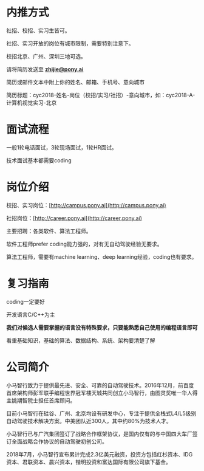# 内推方式
社招、校招、实习生皆可。

社招、实习开放的岗位有城市限制，需要特别注意下。

校招北京、广州、深圳三地可选。

请将简历发送至 **zhijie@pony.ai**

简历或邮件文本中附上你的姓名、邮箱、手机号、意向城市

简历标题：cyc2018-姓名-岗位（校招/实习/社招）-意向城市，如：cyc2018-A-计算机视觉实习-北京

# 面试流程
一般1轮电话面试，3轮现场面试，1轮HR面试。

技术面试基本都需要coding

# 岗位介绍
校招、实习岗位：[http://campus.pony.ai](http://campus.pony.ai)

社招岗位：[http://career.pony.ai](http://career.pony.ai)

主要招聘：各类软件、算法工程师。

软件工程师prefer coding能力强的，对有无自动驾驶经验无要求。

算法工程师，需要有machine learning、deep learning经验，coding也有要求。

# 复习指南
coding一定要好

开发语言C/C++为主

**我们对候选人需要掌握的语言没有特殊要求，只要能熟悉自己使用的编程语言即可**

看重基础知识，基础的算法、数据结构、系统、架构要清楚了解

# 公司简介
小马智行致力于提供最先进、安全、可靠的自动驾驶技术。2016年12月，前百度首席架构师彭军联手编程世界冠军楼天城共同创立小马智行，由图灵奖唯一华人得主姚期智院士担任首席顾问。

目前小马智行在硅谷、广州、北京均设有研发中心，专注于提供全栈式L4/L5级别自动驾驶技术解决方案。中美团队近300人，其中约80%为技术人才。


小马智行已与广汽集团签订了战略合作框架协议，是国内仅有的与中国四大车厂签订全面战略合作协议的自动驾驶初创公司。


2018年7月，小马智行宣布累计完成2.3亿美元融资，投资方包括红杉资本、IDG资本、君联资本、晨兴资本，锴明投资和富达国际有限公司旗下基金。

